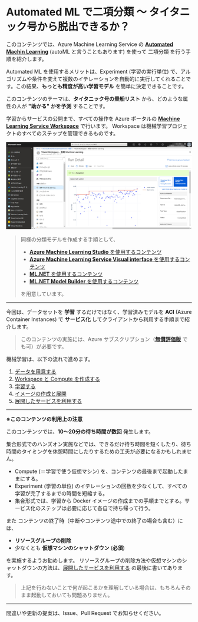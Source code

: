 # Automated ML で二項分類 ～ タイタニック号から脱出できるか？

このコンテンツでは、Azure Machine Learning Service の [**Automated Machin Learning**](https://docs.microsoft.com/ja-jp/dotnet/machine-learning/) (autoML と言うこともあります) を使って 二項分類 を行う手順を紹介します。

Automated ML を使用するメリットは、Experiment (学習の実行単位) で、アルゴリズムや条件を変えて複数のイテレーションを自動的に実行してくれることです。この結果、**もっとも精度が高い学習モデル** を簡単に決定できることです。

このコンテンツのテーマは、**タイタニック号の乗船リスト** から、どのような属性の人が **"助かる" かを予測** することです。

学習からサービスの公開まで、すべての操作を Azure ポータルの [**Machine Learning Service Workspace**](https://docs.microsoft.com/ja-jp/azure/machine-learning/service/) で行います。
Workspace は機械学習プロジェクトのすべてのステップを管理できるものです。

![Workspace](./images/automl_portal.jpg)

> 同様の分類モデルを作成する手順として、
>
> - [**Azure Machine Learning Studio** を使用するコンテンツ](https://github.com/seosoft/Titanic_MachineLearningStudio)
> - [**Azure Machine Learning Service Visual interface** を使用するコンテンツ](https://github.com/seosoft/Titanic_MLServiceVisualInterface)
> - [**ML.NET** を使用するコンテンツ](https://github.com/seosoft/Titanic_MLNet)
> - [**ML.NET Model Builder** を使用するコンテンツ](https://github.com/seosoft/Titanic_MLNetModelBuilder)
>
> を用意しています。  

---

今回は、データセットを **学習** するだけではなく、学習済みモデルを **ACI** (Azure Container Instances) で **サービス化** してクライアントから利用する手順まで紹介します。

> このコンテンツの実施には、Azure サブスクリプション（[**無償評価版**](https://azure.microsoft.com/ja-jp/free/) でも可）が必要です。

機械学習は、以下の流れで進めます。

1. [データを用意する](./01_preparedata.md)
2. [Workspace と Compute を作成する](02_createworkspace.md)
3. [学習する](./03_runexperiment.md)
4. [イメージの作成と展開](./04_createimage_deploy.md)
5. [展開したサービスを利用する](./05_requestservice.md)

---

**※このコンテンツの利用上の注意**

このコンテンツでは、**10～20分の待ち時間が数回** 発生します。

集合形式でのハンズオン実施などでは、できるだけ待ち時間を短くしたり、待ち時間のタイミングを休憩時間にしたりするための工夫が必要になるかもしれません。

- Compute (＝学習で使う仮想マシン) を、コンテンツの最後まで起動したままにする。
- Experiment (学習の単位) のイテレーションの回数を少なくして、すべての学習が完了するまでの時間を短縮する。
- 集合形式では、学習から Docker イメージの作成までの手順までとする。サービス化のステップは必要に応じて各自で持ち帰って行う。

また コンテンツの終了時（中断やコンテンツ途中での終了の場合も含む）には、

- **リソースグループの削除**
- 少なくとも **仮想マシンのシャットダウン** (**必須**)

を実施するようお勧めします。
リソースグループの削除方法や仮想マシンのシャットダウンの方法は、[展開したサービスを利用する](./05_requestservice.md) の最後に書いてあります。

> 上記を行わないことで何が起こるかを理解している場合は、もちろんそのまま起動しておいても問題ありません。

---

間違いや更新の提案は、Issue、Pull Request でお知らせください。
